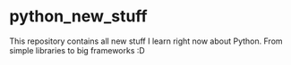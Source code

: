 # python_new_stuff
This repository contains all new stuff I learn right now about Python.
From simple libraries to big frameworks :D
